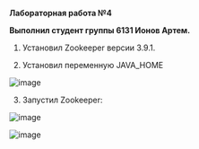 **Лабораторная работа №4**

**Выполнил студент группы 6131 Ионов Артем.**

1. Установил Zookeeper версии 3.9.1.

2. Установил переменную JAVA_HOME

![image](https://github.com/sat4h/BigData/assets/146749026/e9c64a6b-1d55-4296-8c0d-0899063b9533)

3. Запустил Zookeeper:

![image](https://github.com/sat4h/BigData/assets/146749026/5e27f9ca-247a-49bc-a88a-7f1678c2e2cd)


![image](https://github.com/sat4h/BigData/assets/146749026/b47027ec-5f4e-4bf4-861d-8273e670fba0)
